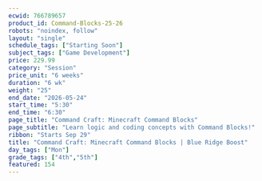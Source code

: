 ```yaml
---
ecwid: 766789657
product_id: Command-Blocks-25-26
robots: "noindex, follow"
layout: "single"
schedule_tags: ["Starting Soon"]
subject_tags: ["Game Development"]
price: 229.99
category: "Session"
price_unit: "6 weeks"
duration: "6 wk"
weight: "25"
end_date: "2026-05-24"
start_time: "5:30"
end_time: "6:30"
page_title: "Command Craft: Minecraft Command Blocks"
page_subtitle: "Learn logic and coding concepts with Command Blocks!"
ribbon: "Starts Sep 29"
title: "Command Craft: Minecraft Command Blocks | Blue Ridge Boost"
day_tags: ["Mon"]
grade_tags: ["4th","5th"]
featured: 154
---
```

